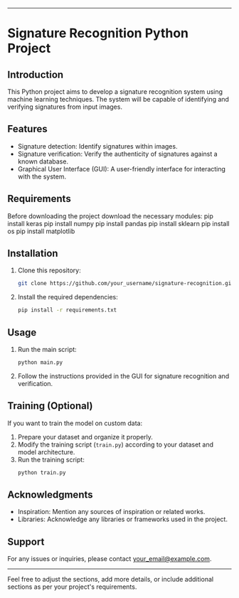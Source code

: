 
---

# Signature Recognition Python Project
## Introduction
This Python project aims to develop a signature recognition system using machine learning techniques. The system will be capable of identifying and verifying signatures from input images.

## Features
- Signature detection: Identify signatures within images.
- Signature verification: Verify the authenticity of signatures against a known database.
- Graphical User Interface (GUI): A user-friendly interface for interacting with the system.

## Requirements
Before downloading the project download the necessary modules:
pip install keras
pip install numpy
pip install pandas
pip install sklearn
pip install os
pip install matplotlib


## Installation
1. Clone this repository:
   ```bash
   git clone https://github.com/your_username/signature-recognition.git
   ```
2. Install the required dependencies:
   ```bash
   pip install -r requirements.txt
   ```

## Usage
1. Run the main script:
   ```bash
   python main.py
   ```
2. Follow the instructions provided in the GUI for signature recognition and verification.

## Training (Optional)
If you want to train the model on custom data:
1. Prepare your dataset and organize it properly.
2. Modify the training script (`train.py`) according to your dataset and model architecture.
3. Run the training script:
   ```bash
   python train.py
   ```
   



## Acknowledgments
- Inspiration: Mention any sources of inspiration or related works.
- Libraries: Acknowledge any libraries or frameworks used in the project.

## Support
For any issues or inquiries, please contact [your_email@example.com](mailto:your_email@example.com).

---

Feel free to adjust the sections, add more details, or include additional sections as per your project's requirements.
